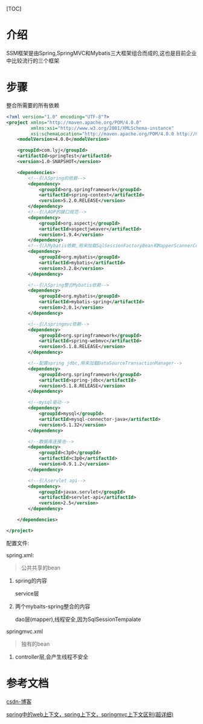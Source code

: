 [TOC]

# 介绍

SSM框架是由Spring,SpringMVC和Mybatis三大框架组合而成的,这也是目前企业中比较流行的三个框架

# 步骤

整合所需要的所有依赖

```xml
<?xml version="1.0" encoding="UTF-8"?>
<project xmlns="http://maven.apache.org/POM/4.0.0"
         xmlns:xsi="http://www.w3.org/2001/XMLSchema-instance"
         xsi:schemaLocation="http://maven.apache.org/POM/4.0.0 http://maven.apache.org/xsd/maven-4.0.0.xsd">
    <modelVersion>4.0.0</modelVersion>

    <groupId>com.lyj</groupId>
    <artifactId>springTest</artifactId>
    <version>1.0-SNAPSHOT</version>

    <dependencies>
        <!--引入Spring的依赖-->
        <dependency>
            <groupId>org.springframework</groupId>
            <artifactId>spring-context</artifactId>
            <version>5.2.0.RELEASE</version>
        </dependency>
        <!--引入AOP的接口规范-->
        <dependency>
            <groupId>org.aspectj</groupId>
            <artifactId>aspectjweaver</artifactId>
            <version>1.9.4</version>
        </dependency>
        <!--引入Mybatis依赖,用来加载SqlSessionFactoryBean和MapperScannerConfigurer-->
        <dependency>
            <groupId>org.mybatis</groupId>
            <artifactId>mybatis</artifactId>
            <version>3.2.8</version>
        </dependency>

        <!--引入Spring整合Mybatis依赖-->
        <dependency>
            <groupId>org.mybatis</groupId>
            <artifactId>mybatis-spring</artifactId>
            <version>2.0.1</version>
        </dependency>

        <!--引入springmvc依赖-->
        <dependency>
            <groupId>org.springframework</groupId>
            <artifactId>spring-webmvc</artifactId>
            <version>5.1.8.RELEASE</version>
        </dependency>

        <!--配置spring jdbc,用来加载DataSourceTransactionManager-->
        <dependency>
            <groupId>org.springframework</groupId>
            <artifactId>spring-jdbc</artifactId>
            <version>5.1.8.RELEASE</version>
        </dependency>

        <!--mysql驱动-->
        <dependency>
            <groupId>mysql</groupId>
            <artifactId>mysql-connector-java</artifactId>
            <version>5.1.32</version>
        </dependency>

        <!--数据库连接池-->
        <dependency>
            <groupId>c3p0</groupId>
            <artifactId>c3p0</artifactId>
            <version>0.9.1.2</version>
        </dependency>

        <!--引入servlet api-->
        <dependency>
            <groupId>javax.servlet</groupId>
            <artifactId>servlet-api</artifactId>
            <version>2.5</version>
        </dependency>

    </dependencies>

</project>
```





配置文件:

spring.xml:

> 公共共享的bean

1. spring的内容

   service层

2. 两个mybaits-spring整合的内容

   dao层(mapper),线程安全,因为SqlSessionTempalate

springmvc.xml

> 独有的bean

1. controller层,会产生线程不安全





































# 参考文档

[csdn-博客](https://blog.csdn.net/a4019069/article/details/79507718)

[spring中的web上下文，spring上下文，springmvc上下文区别(超详细)](https://blog.csdn.net/crazylzxlzx/article/details/53648625) 
